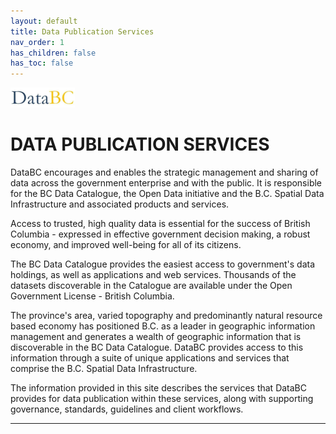 ```yaml
---
layout: default
title: Data Publication Services
nav_order: 1
has_children: false
has_toc: false
---
```


![](images/image_DataBC.png)
# DATA PUBLICATION SERVICES

DataBC encourages and enables the strategic management and sharing of data across the government enterprise and with the public. It is responsible for the BC Data Catalogue, the Open Data initiative and the B.C. Spatial Data Infrastructure and associated products and services.

Access to trusted, high quality data is essential for the success of British Columbia - expressed in effective government decision making, a robust economy, and improved well-being for all of its citizens.

The BC Data Catalogue provides the easiest access to government's data holdings, as well as applications and web services. Thousands of the datasets discoverable in the Catalogue are available under the Open Government License - British Columbia.

The province's area, varied topography and predominantly natural resource based economy has positioned B.C. as a leader in geographic information management and generates a wealth of geographic information that is discoverable in the BC Data Catalogue.  DataBC provides access to this information through a suite of unique applications and services that comprise the B.C. Spatial Data Infrastructure.

The information provided in this site describes the services that DataBC provides for data publication within these services, along with supporting governance, standards, guidelines and client workflows. 

-------------------------------------------------------
